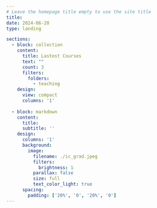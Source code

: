 ```yaml
---
# Leave the homepage title empty to use the site title
title: 
date: 2024-06-20
type: landing

sections:
  - block: collection
    content:
      title: Lastest Courses
      text: ""
      count: 3
      filters:
        folders:
          - teaching
    design:
      view: compact
      columns: '1'
      
  - block: markdown
    content:
      title:
      subtitle: ''
    design:
      columns: '1'
      background:
        image: 
          filename: ./ic_grad.jpeg
          filters:
            brightness: 1
          parallax: false
          size: full
          text_color_light: true
      spacing:
        padding: ['20%', '0', '20%', '0']
---
```

